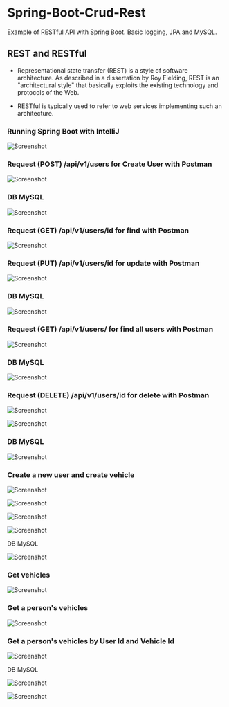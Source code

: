 # Spring-Boot-Crud-Rest

Example of RESTful API with Spring Boot. Basic logging, JPA and MySQL.  

## REST and RESTful

- Representational state transfer (REST) is a style of software architecture. As described in a dissertation by Roy Fielding, REST is an "architectural style" that basically exploits the existing technology and protocols of the Web.

- RESTful is typically used to refer to web services implementing such an architecture.

### Running Spring Boot with IntelliJ

![Screenshot](/prtsc/RESTful-API-1.png)

### Request (POST) /api/v1/users for Create User with Postman

![Screenshot](/prtsc/RESTful-API-2.png)

### DB MySQL

![Screenshot](/prtsc/RESTful-API-2.1.png)

### Request (GET) /api/v1/users/id for find with Postman

![Screenshot](/prtsc/RESTful-API-3.png)

### Request (PUT) /api/v1/users/id for update with Postman

![Screenshot](/prtsc/RESTful-API-4.png)

### DB MySQL

![Screenshot](/prtsc/RESTful-API-4.1.png)

### Request (GET) /api/v1/users/ for find all users with Postman

![Screenshot](/prtsc/RESTful-API-5.png)

### DB MySQL

![Screenshot](/prtsc/RESTful-API-5.1.png)

### Request (DELETE) /api/v1/users/id for delete with Postman

![Screenshot](/prtsc/RESTful-API-6.png)

![Screenshot](/prtsc/RESTful-API-6.1.png)

### DB MySQL

![Screenshot](/prtsc/RESTful-API-6.2.png)

### Create a new user and create vehicle

![Screenshot](/prtsc/RESTful-API-7.png)

![Screenshot](/prtsc/RESTful-API-7.1.png)

![Screenshot](/prtsc/RESTful-API-7.2.png)

![Screenshot](/prtsc/RESTful-API-7.3.png)

DB MySQL

![Screenshot](/prtsc/RESTful-API-7.4.png)

### Get vehicles

![Screenshot](/prtsc/RESTful-API-8.png)

### Get a person's vehicles

![Screenshot](/prtsc/RESTful-API-9.png)

### Get a person's vehicles by User Id and Vehicle Id

![Screenshot](/prtsc/RESTful-API-10.png)

DB MySQL

![Screenshot](/prtsc/RESTful-API-7.4.png)

![Screenshot](/prtsc/RESTful-API-7.1.png)







